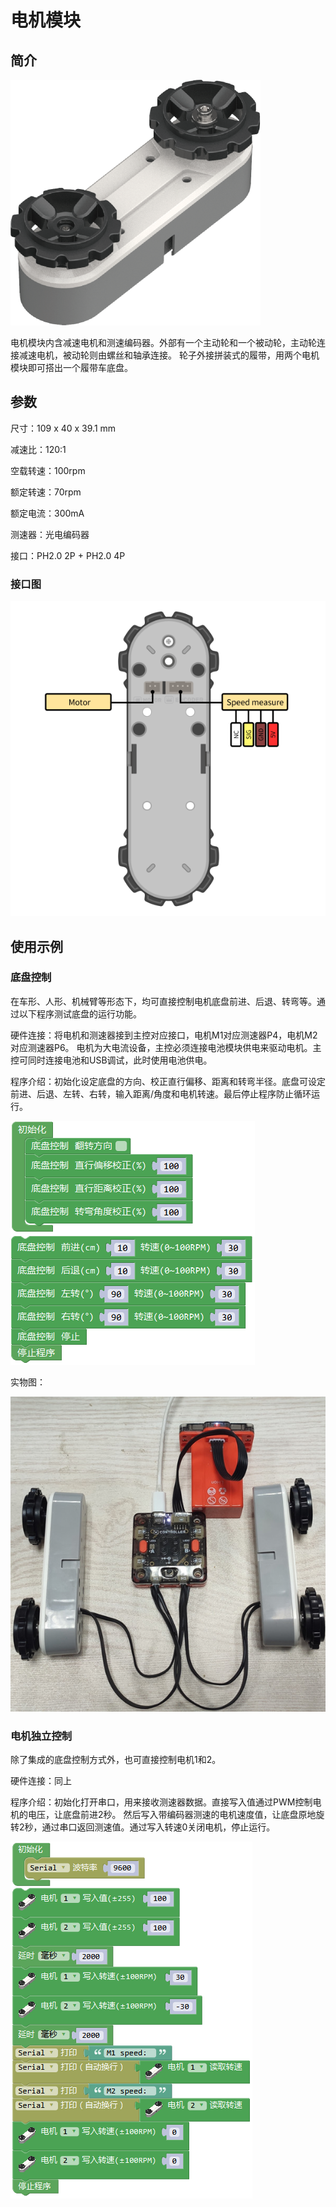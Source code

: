 # 电机模块

## 简介

![](./images/render_motor.png)

电机模块内含减速电机和测速编码器。外部有一个主动轮和一个被动轮，主动轮连接减速电机，被动轮则由螺丝和轴承连接。
轮子外接拼装式的履带，用两个电机模块即可搭出一个履带车底盘。

## 参数

尺寸：109 x 40 x 39.1 mm

减速比：120:1

空载转速：100rpm

额定转速：70rpm

额定电流：300mA

测速器：光电编码器

接口：PH2.0 2P + PH2.0 4P

### 接口图

![](./images/pinout_motor.png)

## 使用示例

### 底盘控制

在车形、人形、机械臂等形态下，均可直接控制电机底盘前进、后退、转弯等。通过以下程序测试底盘的运行功能。

硬件连接：将电机和测速器接到主控对应接口，电机M1对应测速器P4，电机M2对应测速器P6。
电机为大电流设备，主控必须连接电池模块供电来驱动电机。主控可同时连接电池和USB调试，此时使用电池供电。

程序介绍：初始化设定底盘的方向、校正直行偏移、距离和转弯半径。底盘可设定前进、后退、左转、右转，输入距离/角度和电机转速。最后停止程序防止循环运行。

![](./images/Mixly_example_motor_tankbase.png)

实物图：

![](./images/photo_motor.png)

### 电机独立控制

除了集成的底盘控制方式外，也可直接控制电机1和2。

硬件连接：同上

程序介绍：初始化打开串口，用来接收测速器数据。直接写入值通过PWM控制电机的电压，让底盘前进2秒。
然后写入带编码器测速的电机速度值，让底盘原地旋转2秒，通过串口返回测速值。通过写入转速0关闭电机，停止运行。

![](./images/Mixly_example_motor_single.png)